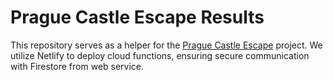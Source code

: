 # Prague Castle Escape Results
This repository serves as a helper for the [Prague Castle Escape](https://github.com/DAVIDACEK4689/Prague-Castle-Escape) project. We utilize Netlify to deploy cloud functions, ensuring secure communication with Firestore from web service.
